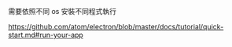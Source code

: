 需要依照不同 os 安裝不同程式執行

https://github.com/atom/electron/blob/master/docs/tutorial/quick-start.md#run-your-app
